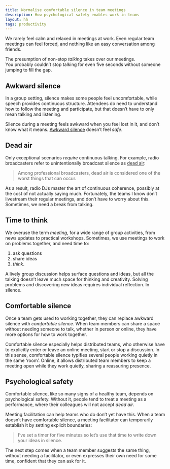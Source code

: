 ```yaml
---
title: Normalise comfortable silence in team meetings
description: How psychological safety enables work in teams
layout: hh
tags: productivity
---
```


We rarely feel calm and relaxed in meetings at work.
Even regular team meetings can feel forced,
and nothing like an easy conversation among friends.

The presumption of non-stop _talking_ takes over our meetings.	
You probably couldn’t stop talking for even five seconds without someone jumping to fill the gap.

## Awkward silence

In a group setting, silence makes some people feel uncomfortable,
while speech provides continuous structure.
Attendees do need to understand how to follow the meeting and participate,
but that doesn’t have to only mean talking and listening.

Silence during a meeting feels awkward when you feel lost in it, and don’t know what it means.
[Awkward silence](https://en.wikipedia.org/wiki/Awkward_silence)
doesn’t feel _safe_.

## Dead air

Only exceptional scenarios _require_ continuous talking.
For example, radio broadcasters refer to unintentionally broadcast silence as
[dead air](https://en.wikipedia.org/wiki/Dead_air):   

> Among professional broadcasters, dead air is considered one of the worst things that can occur.

As a result, radio DJs master the art of continuous coherence, 
possibly at the cost of not actually saying much.
Fortunately, the teams I know don’t livestream their regular meetings,
and don’t have to worry about this.
Sometimes, we need a break from talking.

## Time to think

We overuse the term _meeting_, for a wide range of group activities,
from news updates to practical workshops.
Sometimes, we use meetings to work on problems together, and need time to:

1. ask questions
2. share ideas
3. _think_.

A lively group discussion helps surface questions and ideas,
but all the talking doesn’t leave much space for thinking and creativity.
Solving problems and discovering new ideas requires individual reflection.
In silence.

## Comfortable silence

Once a team gets used to working together,
they can replace awkward silence with _comfortable silence_.
When team members can share a space without needing someone to talk,
whether in person or online, they have more options for how to work together.

Comfortable silence especially helps distributed teams, 
who otherwise have to explicitly enter or leave an online meeting, start or stop a discussion.
In this sense, comfortable silence typifies several people working quietly in the same ‘room’.
Online, it allows distributed team members to keep a meeting open while they work quietly,
sharing a reassuring presence.

## Psychological safety

Comfortable silence, like so many signs of a healthy team, depends on psychological safety.
Without it, people tend to treat a meeting as a performance, where their colleagues will not accept _dead air_.

Meeting facilitation can help teams who do don’t yet have this.
When a team doesn’t have comfortable silence,
a meeting facilitator can temporarily establish it by setting explicit boundaries:

> I’ve set a timer for five minutes so let’s use that time to write down your ideas in silence.

The next step comes when a team member suggests the same thing, without needing a facilitator, or even expresses their own need for some time, confident that they can ask for it.
   